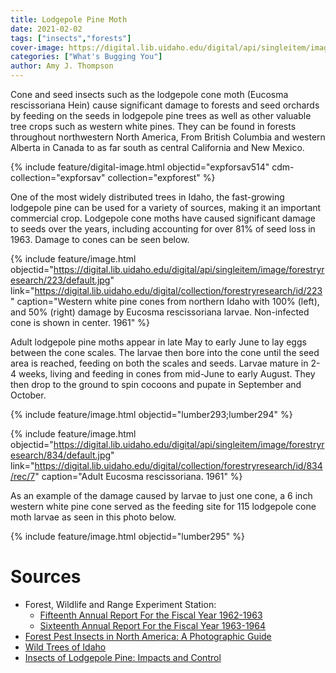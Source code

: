 ```yaml
---
title: Lodgepole Pine Moth
date: 2021-02-02
tags: ["insects","forests"] 
cover-image: https://digital.lib.uidaho.edu/digital/api/singleitem/image/forestryresearch/227/default.jpg
categories: ["What's Bugging You"]
author: Amy J. Thompson
---
```


Cone and seed insects such as the lodgepole cone moth (Eucosma rescissoriana Hein) cause significant damage to forests and seed orchards by feeding on the seeds in lodgepole pine trees as well as other valuable tree crops such as western white pines. They can be found in forests throughout northwestern North America, From British Columbia and western Alberta in Canada to as far south as central California and New Mexico.  

{% include feature/digital-image.html objectid="expforsav514" cdm-collection="expforsav" collection="expforest" %}

One of the most widely distributed trees in Idaho, the fast-growing lodgepole pine can be used for a variety of sources, making it an important commercial crop. Lodgepole cone moths have caused significant damage to seeds over the years, including accounting for over 81% of seed loss in 1963. Damage to cones can be seen below.

{% include feature/image.html objectid="https://digital.lib.uidaho.edu/digital/api/singleitem/image/forestryresearch/223/default.jpg" link="https://digital.lib.uidaho.edu/digital/collection/forestryresearch/id/223" caption="Western white pine cones from northern Idaho with 100% (left), and 50% (right) damage by Eucosma rescissoriana larvae. Non-infected cone is shown in center. 1961" %}

Adult lodgepole pine moths appear in late May to early June to lay eggs between the cone scales. The larvae then bore into the cone until the seed area is reached, feeding on both the scales and seeds. Larvae mature in 2-4 weeks, living and feeding in cones from mid-June to early August. They then drop to the ground to spin cocoons and pupate in September and October. 

{% include feature/image.html objectid="lumber293;lumber294" %}

{% include feature/image.html objectid="https://digital.lib.uidaho.edu/digital/api/singleitem/image/forestryresearch/834/default.jpg" link="https://digital.lib.uidaho.edu/digital/collection/forestryresearch/id/834/rec/7" caption="Adult Eucosma rescissoriana. 1961" %}

As an example of the damage caused by larvae to just one cone, a 6 inch western white pine cone served as the feeding site for 115 lodgepole cone moth larvae as seen in this photo below. 

{% include feature/image.html objectid="lumber295" %}

# Sources

- Forest, Wildlife and Range Experiment Station: 
    - [Fifteenth Annual Report For the Fiscal Year 1962-1963](https://digital.lib.uidaho.edu/digital/collection/fwres/id/211)
    - [Sixteenth Annual Report For the Fiscal Year 1963-1964](https://digital.lib.uidaho.edu/digital/collection/fwres/id/222/rec/2)
- [Forest Pest Insects in North America: A Photographic Guide](https://www.fs.fed.us/foresthealth/technology/pdfs/Forest_Pest_Insects_Photo_Guide_508.pdf)
- [Wild Trees of Idaho](https://www.extension.uidaho.edu/publishing/pdf/cnr/wildtreesofidaho.pdf) 
- [Insects of Lodgepole Pine: Impacts and Control](http://www.usu.edu/beetle/documents2/1985Amman%20Safranyik_Insects%20of%20LPP.pdf)






